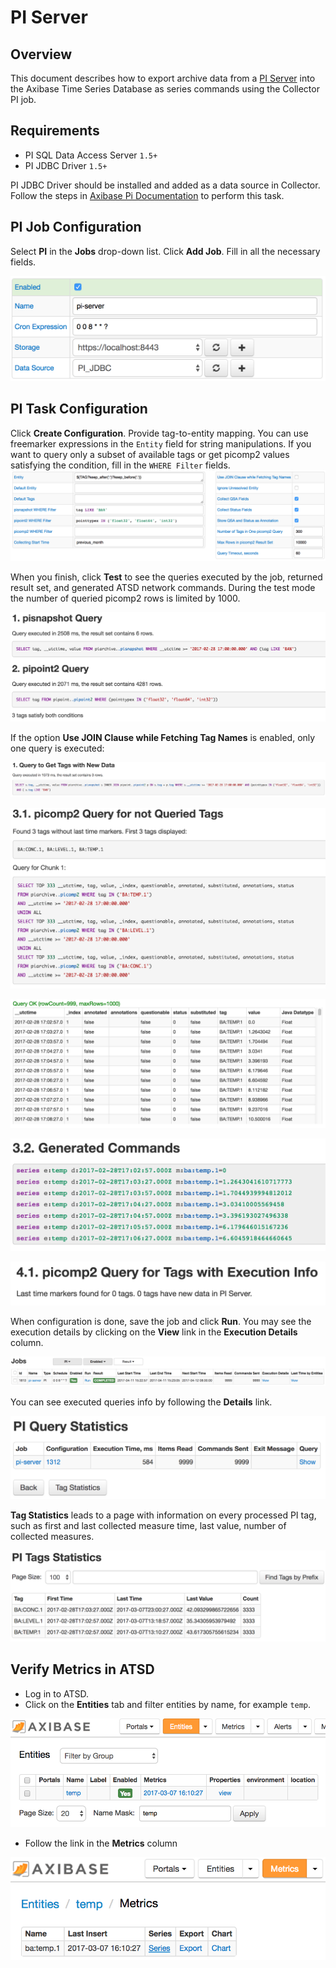 # PI Server

## Overview

This document describes how to export archive data from a [PI Server](http://www.osisoft.com/pi-system/pi-capabilities/pi-server/) into the Axibase Time Series Database as series commands using the Collector PI job.

## Requirements

* PI SQL Data Access Server `1.5+`
* PI JDBC Driver `1.5+`

PI JDBC Driver should be installed and added as a data source in Collector. Follow the steps in [Axibase Pi Documentation](export-metrics.md#provide-axibase-collector-with-pi-jdbc-driver) to perform this task.

## PI Job Configuration

Select **PI** in the **Jobs** drop-down list. Click **Add Job**. Fill in all the necessary fields.

![](./images/pi-job.png)

## PI Task Configuration

Click **Create Configuration**.
Provide tag-to-entity mapping. You can use freemarker expressions in the `Entity` field for string manipulations.
If you want to query only a subset of available tags or get picomp2 values satisfying the condition, fill in the `WHERE Filter` fields.
![](./images/pi-config.png)

When you finish, click **Test** to see the queries executed by the job, returned result set, and generated ATSD network commands. During the test mode the number of queried picomp2 rows is limited by 1000.

![](./images/pi-test-1a.png)

If the option **Use JOIN Clause while Fetching Tag Names** is enabled, only one query is executed:

![](./images/pi-test-1b.png)

![](./images/pi-test-2.png)

![](./images/pi-test-3.png)

![](./images/pi-test-4.png)

![](./images/pi-test-5.png)

When configuration is done, save the job and click **Run**.
You may see the execution details by clicking on the **View** link in the **Execution Details** column.

![](./images/pi-jobs-list.png)

You can see executed queries info by following the **Details** link.

![](./images/pi-query-statistics.png)

**Tag Statistics** leads to a page with information on every processed PI tag, such as first and last collected measure time, last value, number of collected measures.

![](./images/pi-tags-statistics.png)

## Verify Metrics in ATSD

* Log in to ATSD.
* Click on the **Entities** tab and filter entities by name, for example `temp`.

![](./images/atsd-entity-temp.png)

* Follow the link in the **Metrics** column

![](./images/atsd-metric-temp.png)